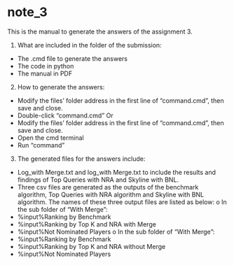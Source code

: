 # note_3
This is the manual to generate the answers of the assignment 3. 
1. What are included in the folder of the submission: 
- The .cmd file to generate the answers 
- The code in python 
- The manual in PDF 
2. How to generate the answers: 
- Modify the files’ folder address in the first line of “command.cmd”, then save 
and close. 
- Double-click “command.cmd” 
Or 
- Modify the files’ folder address in the first line of “command.cmd”, then save 
and close. 
- Open the cmd terminal 
- Run “command” 
3. The generated files for the answers include: 
- Log_with Merge.txt and log_with Merge.txt to include the results and 
findings of Top Queries with NRA and Skyline with BNL. 
- Three csv files are generated as the outputs of the benchmark algorithm, Top 
Queries with NRA algorithm and Skyline with BNL algorithm. The names of 
these three output files are listed as below: 
o In the sub folder of “With Merge”: 
- %input%Ranking by Benchmark 
- %input%Ranking by Top K and NRA with Merge 
- %input%Not Nominated Players 
o In the sub folder of “With Merge”: 
- %input%Ranking by Benchmark 
- %input%Ranking by Top K and NRA without Merge 
- %input%Not Nominated Players 

